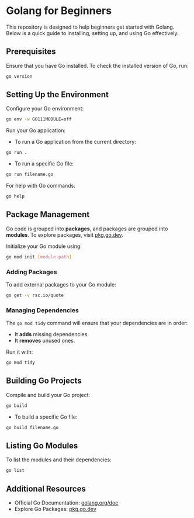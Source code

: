 # Golang for Beginners

This repository is designed to help beginners get started with Golang. Below is a quick guide to installing, setting up, and using Go effectively.

## Prerequisites

Ensure that you have Go installed. To check the installed version of Go, run:

```bash
go version
```

## Setting Up the Environment

Configure your Go environment:

```bash
go env -w GO111MODULE=off
```

Run your Go application:

- To run a Go application from the current directory:

```bash
go run .
```

- To run a specific Go file:

```bash
go run filename.go
```

For help with Go commands:

```bash
go help
```

## Package Management

Go code is grouped into **packages**, and packages are grouped into **modules**. To explore packages, visit [pkg.go.dev](https://pkg.go.dev).

Initialize your Go module using:

```bash
go mod init [module-path]
```

### Adding Packages

To add external packages to your Go module:

```bash
go get -v rsc.io/quote
```

### Managing Dependencies

The `go mod tidy` command will ensure that your dependencies are in order:

- It **adds** missing dependencies.
- It **removes** unused ones.

Run it with:

```bash
go mod tidy
```

## Building Go Projects

Compile and build your Go project:

```bash
go build
```

- To build a specific Go file:

```bash
go build filename.go
```

## Listing Go Modules

To list the modules and their dependencies:

```bash
go list
```

## Additional Resources

- Official Go Documentation: [golang.org/doc](https://golang.org/doc)
- Explore Go Packages: [pkg.go.dev](https://pkg.go.dev)
